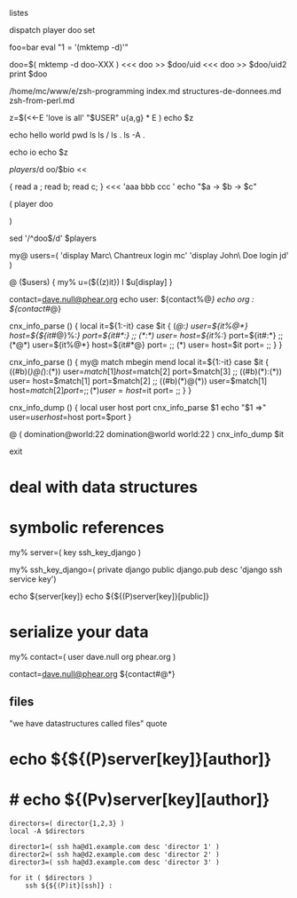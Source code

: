 listes

dispatch player doo set

foo=bar
eval "$1='$(mktemp -d)'"

doo=$( mktemp -d doo-XXX )
<<< doo >> $doo/uid
<<< doo >> $doo/uid2
print $doo

/home/mc/www/e/zsh-programming
index.md
structures-de-donnees.md
zsh-from-perl.md

z=$(<<-E
	'love is all'
	"$USER"
        u{a,g}
        *
E
)
echo $z

echo hello world
pwd
ls
ls /
ls .
ls -A .

echo io
echo $z

$players/$d 
oo/$bio <<

{ read a ; read b; read c; } <<< 'aaa
bbb
ccc
'
echo "$a -> $b -> $c"


( player doo

)



sed '/^doo$/d' $players



my@ users=(
    'display Marc\ Chantreux login mc'
    'display John\ Doe       login jd'
)

@ ($users) {
    my% u=(${(z)it})
    l $u[display]
}

contact=dave.null@phear.org
echo user: ${contact%@*}
echo org : ${contact#*@}

cnx_info_parse () {
    local it=${1:-it}
    case $it {
        (*@*:*) user=${it%@*} host=${${it#*@}%:*} port=${it#*:} ;;
        (*:*)   user=         host=${it%:*}       port=${it#:*} ;;
        (*@*)   user=${it%@*} host=${it#*@}       port=         ;;
        (*)     user=         host=$it            port=         ;;
    }
}

cnx_info_parse () {
    my@ match mbegin mend
    local it=${1:-it}
    case $it {
        ((#b)(*)@(*):(*)) user=$match[1] host=$match[2] port=$match[3] ;;
        ((#b)(*):(*))     user=          host=$match[1] port=$match[2] ;;
        ((#b)(*)@(*))     user=$match[1] host=$match[2] port=          ;;
        (*)               user=          host=$it       port=          ;;
    }
}

cnx_info_dump () {
    local user host port
    cnx_info_parse $1
    echo "$1 =>" user=$user host=$host port=$port
}

@ ( domination@world:22
    domination@world
    world:22
) cnx_info_dump $it

exit
# deal with data structures

# symbolic references

my% server=( key ssh_key_django )

my% ssh_key_django=(
    private django
    public  django.pub
    desc    'django ssh service key')

echo ${server[key]}
echo ${${(P)server[key]}[public]}

# serialize your data

my% contact=( user dave.null org phear.org )

contact=dave.null@phear.org
${contact#@*}

## files

"we have datastructures called files" quote

# echo ${${(P)server[key]}[author]}
# # echo ${(Pv)server[key][author]}

    directors=( director{1,2,3} )
    local -A $directors

    director1=( ssh ha@d1.example.com desc 'director 1' )
    director2=( ssh ha@d2.example.com desc 'director 2' )
    director3=( ssh ha@d3.example.com desc 'director 3' )

    for it ( $directors )
        ssh ${${(P)it}[ssh]} :

